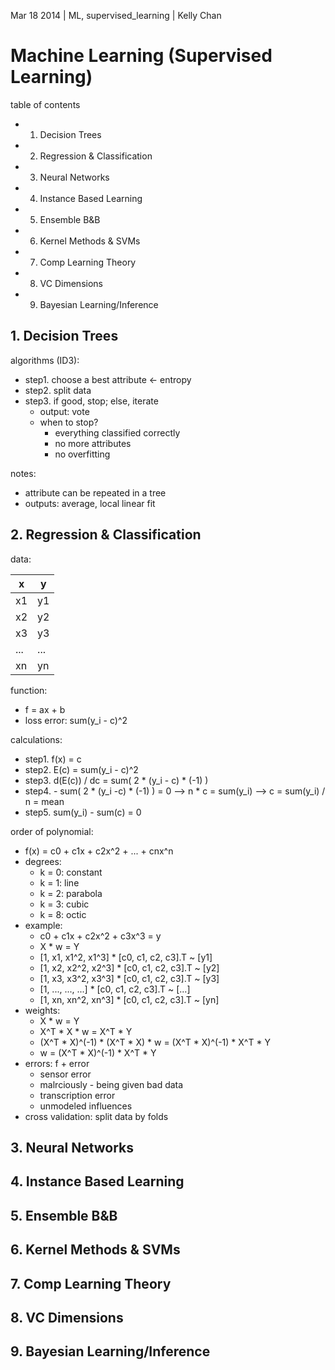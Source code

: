 Mar 18 2014 | ML, supervised_learning | Kelly Chan
# Machine Learning (Supervised Learning)

table of contents
- 1. Decision Trees
- 2. Regression & Classification
- 3. Neural Networks
- 4. Instance Based Learning
- 5. Ensemble B&B
- 6. Kernel Methods & SVMs
- 7. Comp Learning Theory
- 8. VC Dimensions
- 9. Bayesian Learning/Inference

## 1. Decision Trees

algorithms (ID3):  
- step1. choose a best attribute <- entropy
- step2. split data
- step3. if good, stop; else, iterate
     - output: vote
     - when to stop?
         - everything classified correctly
         - no more attributes
         - no overfitting


notes:
- attribute can be repeated in a tree
- outputs: average, local linear fit


## 2. Regression & Classification

data:

| x   | y   |
|-----|-----|
| x1  | y1  |
| x2  | y2  |
| x3  | y3  |
| ... | ... |
| xn  | yn  |

function:
- f = ax + b
- loss error: sum(y_i - c)^2

calculations:  
- step1. f(x) = c
- step2. E(c) = sum(y_i - c)^2  
- step3. d(E(c)) / dc = sum( 2 * (y_i - c) * (-1) )  
- step4. \- sum( 2 * (y\_i -c) * (-1) ) = 0 --> n * c = sum(y\_i) --> c = sum(y\_i) / n = mean  
- step5. sum(y_i) - sum(c) = 0  

order of polynomial:  
- f(x) = c0 + c1x + c2x^2 + ... + cnx^n
- degrees:
    - k = 0: constant
    - k = 1: line
    - k = 2: parabola
    - k = 3: cubic
    - k = 8: octic
- example:
    - c0 + c1x + c2x^2 + c3x^3 = y
    - X * w = Y
    - [1, x1, x1^2, x1^3] * [c0, c1, c2, c3].T ~ [y1]
    - [1, x2, x2^2, x2^3] * [c0, c1, c2, c3].T ~ [y2]
    - [1, x3, x3^2, x3^3] * [c0, c1, c2, c3].T ~ [y3]
    - [1, ..., ..., ...]  * [c0, c1, c2, c3].T ~ [...]
    - [1, xn, xn^2, xn^3] * [c0, c1, c2, c3].T ~ [yn]
- weights:
    - X * w = Y
    - X^T * X * w = X^T * Y
    - (X^T * X)^(-1) * (X^T * X) * w = (X^T * X)^(-1) * X^T * Y
    - w = (X^T * X)^(-1) * X^T * Y
- errors: f + error
    - sensor error
    - malrciously - being given bad data
    - transcription error
    - unmodeled influences
- cross validation: split data by folds


## 3. Neural Networks
## 4. Instance Based Learning
## 5. Ensemble B&B
## 6. Kernel Methods & SVMs
## 7. Comp Learning Theory
## 8. VC Dimensions
## 9. Bayesian Learning/Inference
